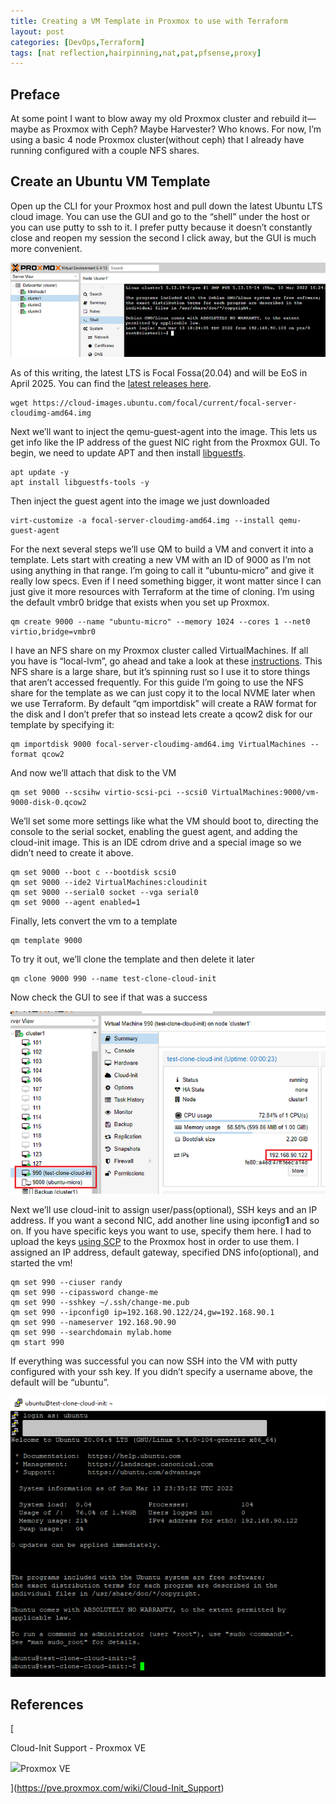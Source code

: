 ```yaml
---
title: Creating a VM Template in Proxmox to use with Terraform
layout: post
categories: [DevOps,Terraform]
tags: [nat reflection,hairpinning,nat,pat,pfsense,proxy]
---
```

## Preface

At some point I want to blow away my old Proxmox cluster and rebuild it— maybe as Proxmox with Ceph? Maybe Harvester? Who knows. For now, I’m using a basic 4 node Proxmox cluster(without ceph) that I already have running configured with a couple NFS shares.

## Create an Ubuntu VM Template

Open up the CLI for your Proxmox host and pull down the latest Ubuntu LTS cloud image. You can use the GUI and go to the “shell” under the host or you can use putty to ssh to it. I prefer putty because it doesn’t constantly close and reopen my session the second I click away, but the GUI is much more convenient.

![proxmox](assets/images/proxmox.png)

As of this writing, the latest LTS is Focal Fossa(20.04) and will be EoS in April 2025. You can find the [latest releases here](http://cloud-images.ubuntu.com/releases/).

    wget https://cloud-images.ubuntu.com/focal/current/focal-server-cloudimg-amd64.img

Next we’ll want to inject the qemu-guest-agent into the image. This lets us get info like the IP address of the guest NIC right from the Proxmox GUI. To begin, we need to update APT and then install [libguestfs](https://libguestfs.org/).

    apt update -y
    apt install libguestfs-tools -y

Then inject the guest agent into the image we just downloaded

    virt-customize -a focal-server-cloudimg-amd64.img --install qemu-guest-agent

For the next several steps we’ll use QM to build a VM and convert it into a template. Lets start with creating a new VM with an ID of 9000 as I’m not using anything in that range. I’m going to call it “ubuntu-micro” and give it really low specs. Even if I need something bigger, it wont matter since I can just give it more resources with Terraform at the time of cloning. I’m using the default vmbr0 bridge that exists when you set up Proxmox.

    qm create 9000 --name "ubuntu-micro" --memory 1024 --cores 1 --net0 virtio,bridge=vmbr0

I have an NFS share on my Proxmox cluster called VirtualMachines. If all you have is “local-lvm”, go ahead and take a look at these [instructions](https://pve.proxmox.com/wiki/Cloud-Init_Support). This NFS share is a large share, but it’s spinning rust so I use it to store things that aren’t accessed frequently. For this guide I’m going to use the NFS share for the template as we can just copy it to the local NVME later when we use Terraform. By default “qm importdisk” will create a RAW format for the disk and I don’t prefer that so instead lets create a qcow2 disk for our template by specifying it:

    qm importdisk 9000 focal-server-cloudimg-amd64.img VirtualMachines --format qcow2

And now we’ll attach that disk to the VM

    qm set 9000 --scsihw virtio-scsi-pci --scsi0 VirtualMachines:9000/vm-9000-disk-0.qcow2

We’ll set some more settings like what the VM should boot to, directing the console to the serial socket, enabling the guest agent, and adding the cloud-init image. This is an IDE cdrom drive and a special image so we didn’t need to create it above.

    qm set 9000 --boot c --bootdisk scsi0
    qm set 9000 --ide2 VirtualMachines:cloudinit
    qm set 9000 --serial0 socket --vga serial0
    qm set 9000 --agent enabled=1

Finally, lets convert the vm to a template

    qm template 9000

To try it out, we’ll clone the template and then delete it later

    qm clone 9000 990 --name test-clone-cloud-init

Now check the GUI to see if that was a success

![Template](/assets/images/template.png)

Next we’ll use cloud-init to assign user/pass(optional), SSH keys and an IP address. If you want a second NIC, add another line using ipconfig**1** and so on. If you have specific keys you want to use, specify them here. I had to upload the keys [using SCP](https://winscp.net/eng/index.php) to the Proxmox host in order to use them. I assigned an IP address, default gateway, specified DNS info(optional), and started the vm!

    qm set 990 --ciuser randy
    qm set 990 --cipassword change-me
    qm set 990 --sshkey ~/.ssh/change-me.pub
    qm set 990 --ipconfig0 ip=192.168.90.122/24,gw=192.168.90.1
    qm set 990 --nameserver 192.168.90.90
    qm set 990 --searchdomain mylab.home
    qm start 990

If everything was successful you can now SSH into the VM with putty configured with your ssh key. If you didn’t specify a username above, the default will be “ubuntu”.

![Success](assets/images/clonedvmcli.png)

## References

[

Cloud-Init Support - Proxmox VE

![](https://pve.proxmox.com/favicon.ico)Proxmox VE

](https://pve.proxmox.com/wiki/Cloud-Init_Support)
